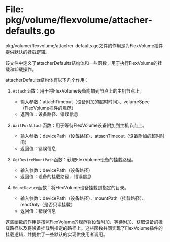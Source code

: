 # File: pkg/volume/flexvolume/attacher-defaults.go

pkg/volume/flexvolume/attacher-defaults.go文件的作用是为FlexVolume插件提供默认的挂载逻辑。

该文件中定义了attacherDefaults结构体和一些函数，用于执行FlexVolume的挂载和卸载操作。

attacherDefaults结构体有以下几个作用：

1. `Attach`函数：用于将FlexVolume设备附加到节点上的主机节点上。
   - 输入参数：attachTimeout（设备附加的超时时间）、volumeSpec（FlexVolume插件的规范）
   - 返回值：设备路径、错误信息

2. `WaitForAttach`函数：用于等待FlexVolume设备附加到主机节点上。
   - 输入参数：devicePath（设备路径）、attachTimeout（设备附加的超时时间）
   - 返回值：错误信息

3. `GetDeviceMountPath`函数：获取FlexVolume设备的挂载路径。
   - 输入参数：devicePath（设备路径）
   - 返回值：设备的挂载路径、错误信息

4. `MountDevice`函数：将FlexVolume设备挂载到指定的目录。
   - 输入参数：devicePath（设备路径）、mountPath（挂载路径）、readOnly（是否只读挂载）
   - 返回值：错误信息

这些函数的作用是按照FlexVolume的规范将设备附加、等待附加、获取设备的挂载路径以及将设备挂载到指定的路径上。这些函数共同实现了FlexVolume插件的挂载逻辑，并提供了一些默认的实现供使用者调用。

